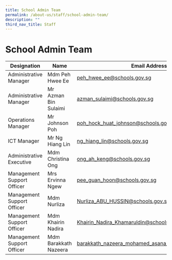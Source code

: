 ```yaml
---
title: School Admin Team
permalink: /about-us/staff/school-admin-team/
description: ""
third_nav_title: Staff
---
```

# **School Admin Team**


| Designation 	| Name 	| Email Address 	|
|---	|---	|---	|
| Administrative Manager 	| Mdm Peh Hwee Ee 	| [peh_hwee_ee@schools.gov.sg](mailto:peh_hwee_ee@schools.gov.sg) 	|
| Administrative Manager 	| Mr Azman Bin Sulaimi 	| [azman_sulaimi@schools.gov.sg](mailto:azman_sulaimi@schools.gov.sg) 	|
| Operations Manager 	| Mr Johnson Poh 	| [poh_hock_huat_johnson@schools.gov.sg](mailto:poh_hock_huat_johnson@schools.gov.sg) 	|
| ICT Manager 	| Mr Ng Hiang Lin 	| [ng_hiang_lin@schools.gov.sg](mailto:ng_hiang_lin@schools.gov.sg) 	|
| Administrative Executive 	| Mdm Christina Ong 	| [ong_ah_keng@schools.gov.sg](mailto:ong_ah_keng@schools.gov.sg) 	|
| Management Support Officer 	| Mrs Ervinna Ngew 	| [pee_guan_hoon@schools.gov.sg](mailto:pee_guan_hoon@schools.gov.sg) 	|
| Management Support Officer 	| Mdm Nurliza 	| [Nurliza_ABU_HUSSIN@schools.gov.sg](mailto:Nurliza_ABU_HUSSIN@schools.gov.sg) 	|
| Management Support Officer 	| Mdm Khairin Nadira 	| [Khairin_Nadira_Khamaruldin@schools.gov.sg](mailto:Khairin_Nadira_Khamaruldin@schools.gov.sg) 	|
| Management Support Officer 	| Mdm Barakkath Nazeera 	| [barakkath_nazeera_mohamed_asana_labai@schools.gov.sg](mailto:barakkath_nazeera_mohamed_asana_labai@schools.gov.sg) 	|